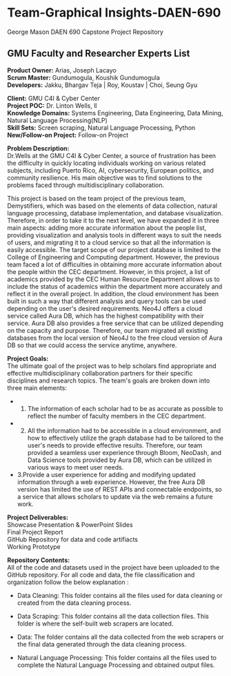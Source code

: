 # Team-Graphical Insights-DAEN-690
George Mason DAEN 690 Capstone Project Repository

## GMU Faculty and Researcher Experts List

**Product Owner:** Arias, Joseph Lacayo  
**Scrum Master:** Gundumogula, Koushik Gundumogula  
**Developers:** Jakku, Bhargav Teja | Roy, Koustav | Choi, Seung Gyu  

**Client:** GMU C4I & Cyber Center  
**Project POC:** Dr. Linton Wells, ll  
**Knowledge Domains:** Systems Engineering, Data Engineering, Data Mining, Natural Language Processing(NLP)  
**Skill Sets:** Screen scraping, Natural Language Processing, Python  
**New/Follow-on Project:** Follow-on Project  

**Problem Description:**  
Dr.Wells at the GMU C4I & Cyber Center, a source of frustration has been the difficulty in quickly locating individuals working on various related subjects, including Puerto Rico, AI, cybersecurity, European politics, and community resilience. His main objective was to find solutions to the problems faced through multidisciplinary collaboration. 

This project is based on the team project of the previous team, Demystifiers, which was based on the elements of data collection, natural language processing, database implementation, and database visualization. Therefore, in order to take it to the next level, we have expanded it in three main aspects: adding more accurate information about the people list, providing visualization and analysis tools in different ways to suit the needs of users, and migrating it to a cloud service so that all the information is easily accessible. The target scope of our project database is limited to the College of Engineering and Computing department. However, the previous team faced a lot of difficulties in obtaining more accurate information about the people within the CEC department. However, in this project, a list of academics provided by the CEC Human Resource Department allows us to include the status of academics within the department more accurately and reflect it in the overall project. In addition, the cloud environment has been built in such a way that different analysis and query tools can be used depending on the user's desired requirements. Neo4J offers a cloud service called Aura DB, which has the highest compatibility with their service. Aura DB also provides a free service that can be utilized depending on the capacity and purpose. Therefore, our team migrated all existing databases from the local version of Neo4J to the free cloud version of Aura DB so that we could access the service anytime, anywhere. 


**Project Goals:**  
The ultimate goal of the project was to help scholars find appropriate and effective multidisciplinary collaboration partners for their specific disciplines and research topics. The team's goals are broken down into three main elements:
- 1. The information of each scholar had to be as accurate as possible to reflect the number of faculty members in the CEC department.
- 2. All the information had to be accessible in a cloud environment, and how to effectively utilize the graph database had to be tailored to the user's needs to provide effective results. Therefore, our team provided a seamless user experience through Bloom, NeoDash, and Data Science tools provided by Aura DB, which can be utilized in various ways to meet user needs.
- 3.Provide a user experience for adding and modifying updated information through a web experience. However, the free Aura DB version has limited the use of REST APIs and connectable endpoints, so a service that allows scholars to update via the web remains a future work. 
 



**Project Deliverables:**  
Showcase Presentation & PowerPoint Slides  
Final Project Report  
GitHub Repository for data and code artifiacts  
Working Prototype 

**Repository Contents:**  
All of the code and datasets used in the project have been uploaded to the GitHub repository. For all code and data, the file classification and organization follow the below explanation :

-	Data Cleaning: This folder contains all the files used for data cleaning or created from the data cleaning process.

-	Data Scraping: This folder contains all the data collection files. This folder is where the self-built web scrapers are located.

-	Data: The folder contains all the data collected from the web scrapers or the final data generated through the data cleaning process.  

-   Natural Language Processing: This folder contains all the files used to complete the Natural Language Processing and obtained output files.

